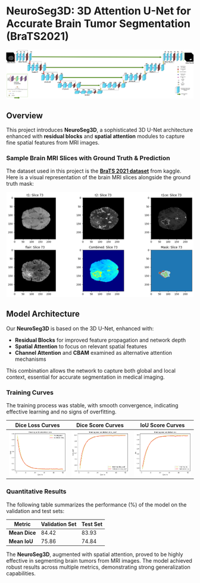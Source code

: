 # **NeuroSeg3D: 3D Attention U-Net for Accurate Brain Tumor Segmentation (BraTS2021)**

![Model Architecture](NeuroSeg3D.png)

## **Overview**
This project introduces **NeuroSeg3D**, a sophisticated 3D U-Net architecture enhanced with **residual blocks** and **spatial attention** modules to capture fine spatial features from MRI images.

### **Sample Brain MRI Slices with Ground Truth & Prediction**
The dataset used in this project is the [**BraTS 2021 dataset**](https://www.kaggle.com/datasets/dschettler8845/brats-2021-task1) from kaggle. Here is a visual representation of the brain MRI slices alongside the ground truth mask:

![Sample Slices](slices.png)

## **Model Architecture**

Our **NeuroSeg3D** is based on the 3D U-Net, enhanced with:
- **Residual Blocks** for improved feature propagation and network depth
- **Spatial Attention** to focus on relevant spatial features
- **Channel Attention** and **CBAM** examined as alternative attention mechanisms

This combination allows the network to capture both global and local context, essential for accurate segmentation in medical imaging.

### **Training Curves**
The training process was stable, with smooth convergence, indicating effective learning and no signs of overfitting.

| Dice Loss Curves | Dice Score Curves | IoU Score Curves |
|------------------------------|------------------------------|------------------------------|
| ![Dice Loss](loss.png)      | ![Dice Score](dice.png)     | ![IoU Score](iou.png)       |


### **Quantitative Results**
The following table summarizes the performance (%) of the model on the validation and test sets:

| Metric          | Validation Set | Test Set    |
|-----------------|----------------|-------------|
| **Mean Dice**   | 84.42          | 83.93       |
| **Mean IoU**    | 75.86          | 74.84       |

The **NeuroSeg3D**, augmented with spatial attention, proved to be highly effective in segmenting brain tumors from MRI images. The model achieved robust results across multiple metrics, demonstrating strong generalization capabilities. 
